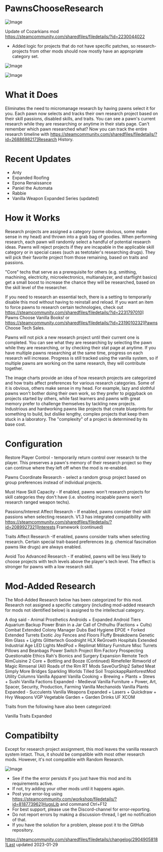 # PawnsChooseResearch

![Image](https://i.imgur.com/buuPQel.png)

Update of Cozarkians mod
https://steamcommunity.com/sharedfiles/filedetails/?id=2230044022

- Added logic for projects that do not have specific patches, so research-projects from other mods should now mostly have an appropriate category set.

![Image](https://i.imgur.com/pufA0kM.png)

	
![Image](https://i.imgur.com/Z4GOv8H.png)

# What it Does


Eliminates the need to micromanage research by having pawns select it for you. Each pawn now selects and tracks their own research project based on their skill passions, disabled skills, and traits. You can see a pawn's current research while they are researching or anytime in their stats page. Can't remember which pawn researched what? Now you can track the entire research timeline with https://steamcommunity.com/sharedfiles/filedetails/?id=2688698217]Research History.

# Recent Updates

- Anty
- Expanded Roofing
- Epona Renaissance
- Paniel the Automata
- Rabbie
- Vanilla Weapon Expanded Series (updated)


# How it Works


Research projects are assigned a category (some obvious, some make sense in my head) and thrown into a grab bag of goodies. When performing research, each pawn will randomly select a handful of potential research ideas. Pawns will reject projects if they are incapable in the applicable skill category or in special cases (such as teetotaler's researching drugs). They will pick their favorite project from those remaining, based on traits and passions. 

"Core" techs that serve as a prerequisite for others (e.g. smithing, machining, electricity, microelectronics, multianalyzer, and starflight basics) get a small boost to increase the chance they will be researched, based on the skill level of the researcher.

If you need to research an essential tech, there is a setting to temporarily disable this mod without having to reinstall and reload. If you want an item to force pawns to research certain technologies, check out https://steamcommunity.com/sharedfiles/filedetails/?id=2231797010] Pawns Choose Vanilla Books! or https://steamcommunity.com/sharedfiles/filedetails/?id=2319010232]Pawns Choose Tech Sales. 

Pawns will not pick a new research project until their current one is completed. You can see what they are researching by selecting the pawn while they are researching, or by checking their stat page at anytime. If you have multiple pawns researching at the same time, progress on each research will increase. Progress is still tracked using the vanilla system, so if multiple pawns are working on the same research, they will contribute together.

The image charts provide an idea of how research projects are categorized and how traits affect preferences for various research categories. Some of it is obvious, others make sense in my head. For example, lazy and slothful pawns won't bother doing their own work, so they prefer to piggyback on projects started by others, while fast learners and pawns with great memory prefer to challenge themselves by tackling new projects. Industrious and hardworking pawns like projects that create blueprints for something to build, but dislike lengthy, complex projects that keep them stuck in a laboratory. The "complexity" of a project is determined by its base cost.

# Configuration

Restore Player Control - temporarily return control over research to the player. This preserves a pawn's memory of their research project so they can continue where they left off when the mod is re-enabled.

Pawns Coordinate Research - select a random group project based on group preferences instead of individual projects.

Must Have Skill Capacity - If enabled, pawns won't research projects for skill categories they don't have (i.e. shooting incapable pawns won't research ranged weapon techs).

Passions/Interest Affect Research - If enabled, pawns consider their skill passions when selecting research. V1.3 has integrated compatibility with https://steamcommunity.com/sharedfiles/filedetails/?id=2089927321]Interests Framework (continued)

Traits Affect Research -If enabled, pawns consider traits when selecting research. Certain special trait-based preferences (e.g. chemical fascination pawns like drugs) are always enabled.

Avoid Too Advanced Research - If enabled, pawns will be less likely to choose projects with tech levels above the player's tech level. The effect is stronger for pawns with a low research skill.

# Mod-Added Research


The Mod-Added Research below has been categorized for this mod. Research not assigned a specific category (including mod-added research for mods not identified below) is assigned to the intellectual category.

A dog said - Animal Prosthetics
Androids + Expanded
Android Tiers
Aquarium
Backup Power
Brain in a Jar
Call of Chthulhu (Factions + Cults) 
Combat Extended
Colony Manager
Dubs Bad Hygiene
EPOE + Forked
Extended Turrets
Exotic Joy
Fences and Floors
Fluffy Breakdowns
Genetic Rim
Glass + Lights
Glittertech
Goodnight
HLX ReGrowth
Hospitals Extended
Industrial Age
LED Lights
MedPod + Replimat
Military Furniture
Misc Turrets
Pillows and Beanbags
Power Switch 
Project Rim Factory
Prospecting
Questionable Ethics
Rah's Bionics and Surgery Expansion
Remote Tech
RimCuisine 2 Core + Bottling and Booze (Continued)
Rimefeller
Rimworld of Magic
Rimsenal (All)
Roads of the Rim
RT Mods
SaveOurShip2
Salted Meat
Simply More Bridges
Sparkling Worlds
Tilled Soil
TropickappRainforestMod
Utility Columns
Vanilla Apparel
Vanilla Cooking + Brewing + Plants + Stews + Sushi
Vanilla Factions Expanded - Medieval
Vanilla Furniture + Power, Art, Spacer, Security, Production, Farming
Vanilla Mechanoids
Vanilla Plants Expanded - Succulents
Vanilla Weapons Expanded + Lasers + Quickdraw + Hvy Weapons
VGP Vegetable Garden + Garden Drinks UF
XCOM

Traits from the following have also been categorized:

Vanilla Traits Expanded

# Compatibilty


Except for research project assignment, this mod leaves the vanilla research system intact. Thus, it should be compatible with most other research mods. However, it's not compatible with Random Research. 

![Image](https://i.imgur.com/PwoNOj4.png)



-  See if the the error persists if you just have this mod and its requirements active.
-  If not, try adding your other mods until it happens again.
-  Post your error-log using https://steamcommunity.com/workshop/filedetails/?id=818773962]HugsLib and command Ctrl+F12
-  For best support, please use the Discord-channel for error-reporting.
-  Do not report errors by making a discussion-thread, I get no notification of that.
-  If you have the solution for a problem, please post it to the GitHub repository.


https://steamcommunity.com/sharedfiles/filedetails/changelog/2904905818]Last updated 2023-01-29

